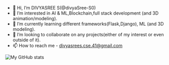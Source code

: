 - 👋 Hi, I’m DIVYASREE S(@divyaSree-S0)
- 👀 I’m interested in AI & ML,Blockchain,full stack development (and 3D animation/modeling).
- 🌱 I’m currently learning different frameworks(Flask,Django), ML (and 3D modeling).
- 💞️ I’m looking to collaborate on any projects(either of my interest or even outside of it).
- 📫 How to reach me - divyasrees.cse.41@gmail.com

<!---
divyaSree-S0/divyaSree-S0 is a ✨ special ✨ repository because its `README.md` (this file) appears on your GitHub profile.
You can click the Preview link to take a look at your changes.
--->
![My GitHub stats](https://github-readme-stats.vercel.app/api?username=divyaSree-S0&hide=stars,issues&show=prs_merged,prs_merged_percentage&show_icons=true&theme=synthwave)
